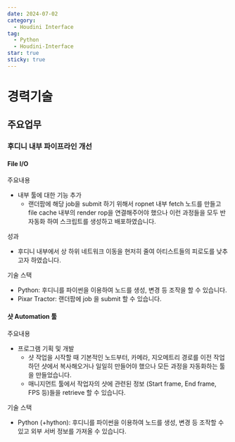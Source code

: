 ```yaml
---
date: 2024-07-02
category:
  - Houdini Interface
tag:
  - Python
  - Houdini-Interface
star: true
sticky: true
---
```


# 경력기술


## 주요업무

### 후디니 내부 파이프라인 개선

#### File I/O 

주요내용
- 내부 툴에 대한 기능 추가
  - 랜더팜에 해당 job을 submit 하기 위해서 ropnet 내부 fetch 노드를 만들고 file cache 내부의 render rop을 연결해주어야 했으나
이런 과정들을 모두 반자동화 하여 스크립트를 생성하고 배포하였습니다.

성과
- 후디니 내부에서 상 하위 네트워크 이동을 현저히 줄여 아티스트들의 피로도를 낮추고자 하였습니다.


기술 스택
- Python: 후디니를 파이썬을 이용하여 노드를 생성, 변경 등 조작을 할 수 있습니다.
- Pixar Tractor: 랜더팜에 job 을 submit 할 수 있습니다.

#### 샷 Automation 툴

주요내용 
- 프로그램 기획 및 개발
  - 샷 작업을 시작할 때 기본적인 노드부터, 카메라, 지오메트리 경로를 이전 작업하던 샷에서 복사해오거나 일일히 만들어야 했으나 모든 과정을 자동화하는 툴을 만들었습니다.
  - 매니지먼트 툴에서 작업자의 샷에 관련된 정보 (Start frame, End frame, FPS 등)들을 retrieve 할 수 있습니다. 

기술 스택
- Python (+hython): 후디니를 파이썬을 이용하여 노드를 생성, 변경 등 조작할 수 있고 외부 서버 정보를 가져올 수 있습니다.